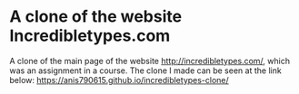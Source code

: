# A clone of the website Incredibletypes.com
A clone of the main page of the website http://incredibletypes.com/, which was an assignment in a course.
The clone I made can be seen at the link below:
https://anis790615.github.io/incredibletypes-clone/


